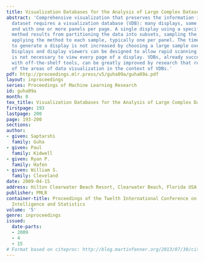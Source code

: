 ```yaml
---
title: Visualization Databases for the Analysis of Large Complex Datasets
abstract: 'Comprehensive visualization that preserves the information in a large complex
  dataset requires a visualization database (VDB): many displays, some with many pages,
  and with one or more panels per page. A single display using a specific display
  method results from partitioning the data into subsets, sampling the subsets, and
  applying the method to each sample, typically one per panel. The time of the analyst
  to generate a display is not increased by choosing a large sample over a small one.
  Displays and display viewers can be designed to allow rapid scanning. Often, it
  is not necessary to view every page of a display. VDBs, already successful just
  with off-the-shelf tools, can be greatly improved by research that rethinks all
  of the areas of data visualization in the context of VDBs.'
pdf: http://proceedings.mlr.press/v5/guha09a/guha09a.pdf
layout: inproceedings
series: Proceedings of Machine Learning Research
id: guha09a
month: 0
tex_title: Visualization Databases for the Analysis of Large Complex Datasets
firstpage: 193
lastpage: 200
page: 193-200
sections: 
author:
- given: Saptarshi
  family: Guha
- given: Paul
  family: Kidwell
- given: Ryan P.
  family: Hafen
- given: William S.
  family: Cleveland
date: 2009-04-15
address: Hilton Clearwater Beach Resort, Clearwater Beach, Florida USA
publisher: PMLR
container-title: Proceedings of the Twelth International Conference on Artificial
  Intelligence and Statistics
volume: '5'
genre: inproceedings
issued:
  date-parts:
  - 2009
  - 4
  - 15
# Format based on citeproc: http://blog.martinfenner.org/2013/07/30/citeproc-yaml-for-bibliographies/
---
```

